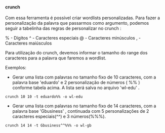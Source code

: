 #### crunch

Com essa ferramenta é possível criar wordlists personalizadas. Para fazer a personalização da palavra que passarmos como argumento, podemos seguir a tabelinha das regras de personalizar no crunch :


% - Dígitos
^ - Caracteres especiais
@ - Caracteres minúsculos
, - Caracteres maiúsculos

Para utilização do crunch, devemos informar o tamanho do range dos caracteres para a palavra que faremos a wordlist.


Exemplos:

- Gerar uma lista com palavras no tamanho fixo de 10 caracteres, com a palavra base 'eduardo' e 2 personalização de números ( %% ) conforme tabela acima. A lista será salva no arquivo 'wl-edu' .


``
crunch 10 10 -t eduardo%% -o wl-edu
``

- Gerar uma lista com palavras no tamanho fixo de 14 caracteres, com a palavra base 'Gbusiness' , continuada com 5 personalizações de 2 caracteres especiais(^^) e 3 números(%%%).

``
crunch 14 14 -t Gbusiness^^%%% -o wl-gb
``


